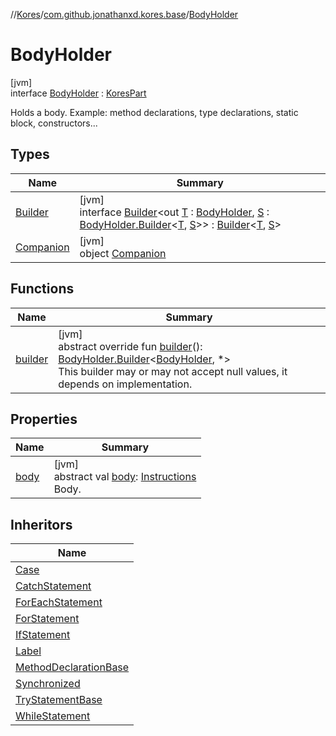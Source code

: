 //[Kores](../../../index.md)/[com.github.jonathanxd.kores.base](../index.md)/[BodyHolder](index.md)

# BodyHolder

[jvm]\
interface [BodyHolder](index.md) : [KoresPart](../../com.github.jonathanxd.kores/-kores-part/index.md)

Holds a body. Example: method declarations, type declarations, static block, constructors...

## Types

| Name | Summary |
|---|---|
| [Builder](-builder/index.md) | [jvm]<br>interface [Builder](-builder/index.md)<out [T](-builder/index.md) : [BodyHolder](index.md), [S](-builder/index.md) : [BodyHolder.Builder](-builder/index.md)<[T](-builder/index.md), [S](-builder/index.md)>> : [Builder](../../com.github.jonathanxd.kores.builder/-builder/index.md)<[T](-builder/index.md), [S](-builder/index.md)> |
| [Companion](-companion/index.md) | [jvm]<br>object [Companion](-companion/index.md) |

## Functions

| Name | Summary |
|---|---|
| [builder](builder.md) | [jvm]<br>abstract override fun [builder](builder.md)(): [BodyHolder.Builder](-builder/index.md)<[BodyHolder](index.md), *><br>This builder may or may not accept null values, it depends on implementation. |

## Properties

| Name | Summary |
|---|---|
| [body](body.md) | [jvm]<br>abstract val [body](body.md): [Instructions](../../com.github.jonathanxd.kores/-instructions/index.md)<br>Body. |

## Inheritors

| Name |
|---|
| [Case](../-case/index.md) |
| [CatchStatement](../-catch-statement/index.md) |
| [ForEachStatement](../-for-each-statement/index.md) |
| [ForStatement](../-for-statement/index.md) |
| [IfStatement](../-if-statement/index.md) |
| [Label](../-label/index.md) |
| [MethodDeclarationBase](../-method-declaration-base/index.md) |
| [Synchronized](../-synchronized/index.md) |
| [TryStatementBase](../-try-statement-base/index.md) |
| [WhileStatement](../-while-statement/index.md) |
